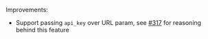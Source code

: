 Improvements:

* Support passing `api_key` over URL param, see [#317](https://github.com/centrifugal/centrifugo/issues/317) for reasoning behind this feature
